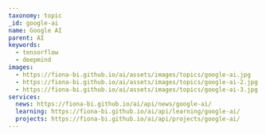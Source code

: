 ```yaml
---
taxonomy: topic
_id: google-ai
name: Google AI
parent: AI
keywords:
  - tensorflow
  - deepmind
images:
  - https://fiona-bi.github.io/ai/assets/images/topics/google-ai.jpg
  - https://fiona-bi.github.io/ai/assets/images/topics/google-ai-2.jpg
  - https://fiona-bi.github.io/ai/assets/images/topics/google-ai-3.jpg
services:
  news: https://fiona-bi.github.io/ai/api/news/google-ai/
  learning: https://fiona-bi.github.io/ai/api/learning/google-ai/
  projects: https://fiona-bi.github.io/ai/api/projects/google-ai/
---
```

